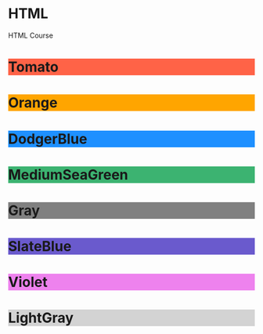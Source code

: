 # HTML
HTML Course

<!DOCTYPE html>
<html>
<body>

<h1 style="background-color:Tomato;">Tomato</h1>
<h1 style="background-color:Orange;">Orange</h1>
<h1 style="background-color:DodgerBlue;">DodgerBlue</h1>
<h1 style="background-color:MediumSeaGreen;">MediumSeaGreen</h1>
<h1 style="background-color:Gray;">Gray</h1>
<h1 style="background-color:SlateBlue;">SlateBlue</h1>
<h1 style="background-color:Violet;">Violet</h1>
<h1 style="background-color:LightGray;">LightGray</h1>

</body>
</html>
